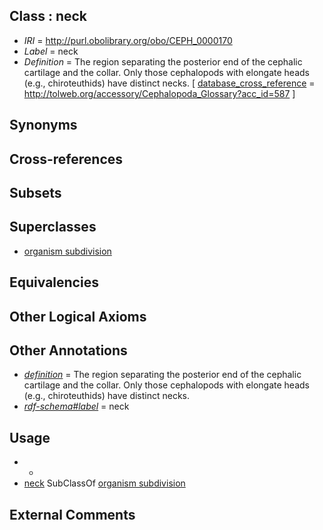 
## Class : neck

 * *IRI* = http://purl.obolibrary.org/obo/CEPH_0000170
 * *Label* = neck
 * *Definition* = The region separating the posterior end of the cephalic cartilage and the collar. Only those cephalopods with elongate heads (e.g., chiroteuthids) have distinct necks. [ [database_cross_reference](../../ef/oboInOwl#hasDbXref.md) = http://tolweb.org/accessory/Cephalopoda_Glossary?acc_id=587 ]

## Synonyms


## Cross-references


## Subsets


## Superclasses

 * [organism subdivision](../../UBERON/75/UBERON_0000475.md)

## Equivalencies


## Other Logical Axioms


## Other Annotations

 * *[definition](../../IAO/15/IAO_0000115.md)* = The region separating the posterior end of the cephalic cartilage and the collar. Only those cephalopods with elongate heads (e.g., chiroteuthids) have distinct necks.
 * *[rdf-schema#label](../../el/rdf-schema#label.md)* = neck

## Usage

 * -
 * [neck](../../CEPH/70/CEPH_0000170.md) SubClassOf [organism subdivision](../../UBERON/75/UBERON_0000475.md)

## External Comments

